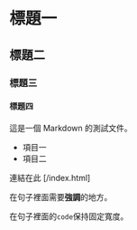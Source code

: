 # 標題一

## 標題二

### 標題三

#### 標題四

這是一個 Markdown 的測試文件。

* 項目一
* 項目二

連結在此 [/index.html]

在句子裡面需要**強調**的地方。

在句子裡面的`code`保持固定寬度。

